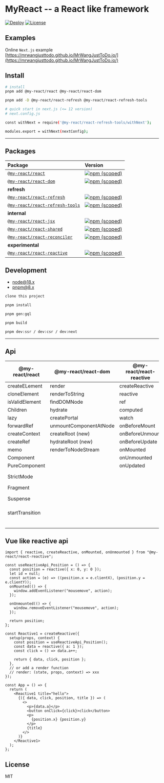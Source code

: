# MyReact -- a React like framework

[![Deploy](https://github.com/MrWangJustToDo/MyReact/actions/workflows/deploy.yml/badge.svg)](https://github.com/MrWangJustToDo/MyReact/actions/workflows/deploy.yml)
[![License](https://img.shields.io/npm/l/%40my-react%2Freact)](https://www.npmjs.com/search?q=%40my-react)

## Examples

Online `Next.js` example [https://mrwangjusttodo.github.io/MrWangJustToDo.io/](https://mrwangjusttodo.github.io/MrWangJustToDo.io/)

## Install

```bash
# install
pnpm add @my-react/react @my-react/react-dom

pnpm add -D @my-react/react-refresh @my-react/react-refresh-tools

# quick start in next.js (<= 12 version)
# next.config.js

const withNext = require('@my-react/react-refresh-tools/withNext');

modules.export = withNext(nextConfig);
```

---

## Packages

| Package                                                           | Version                                                                                                                                      |
| :---------------------------------------------------------------- | :------------------------------------------------------------------------------------------------------------------------------------------- |
| [`@my-react/react`](packages/myreact)                             | [![npm (scoped)](https://img.shields.io/npm/v/%40my-react/react)](https://www.npmjs.com/package/@my-react/react)                             |
| [`@my-react/react-dom`](packages/myreact-dom)                     | [![npm (scoped)](https://img.shields.io/npm/v/%40my-react/react-dom)](https://www.npmjs.com/package/@my-react/react-dom)                     |
| **refresh**                                                       |                                                                                                                                              |
| [`@my-react/react-refresh`](packages/myreact-refresh)             | [![npm (scoped)](https://img.shields.io/npm/v/%40my-react/react-refresh)](https://www.npmjs.com/package/@my-react/react-refresh)             |
| [`@my-react/react-refresh-tools`](packages/myreact-refresh-tools) | [![npm (scoped)](https://img.shields.io/npm/v/%40my-react/react-refresh-tools)](https://www.npmjs.com/package/@my-react/react-refresh-tools) |
| **internal**                                                      |                                                                                                                                              |
| [`@my-react/react-jsx`](packages/myreact-jsx)                     | [![npm (scoped)](https://img.shields.io/npm/v/%40my-react/react-jsx)](https://www.npmjs.com/package/@my-react/react-jsx)                     |
| [`@my-react/react-shared`](packages/myreact-shared)               | [![npm (scoped)](https://img.shields.io/npm/v/%40my-react/react-shared)](https://www.npmjs.com/package/@my-react/react-shared)               |
| [`@my-react/react-reconciler`](packages/myreact-reconciler)       | [![npm (scoped)](https://img.shields.io/npm/v/%40my-react/react-reconciler)](https://www.npmjs.com/package/@my-react/react-reconciler)       |
| **experimental**                                                  |                                                                                                                                              |
| [`@my-react/react-reactive`](packages/myreact-reactivity)         | [![npm (scoped)](https://img.shields.io/npm/v/%40my-react/react-reactive)](https://www.npmjs.com/package/@my-react/react-reactive)           |

## Development

- [node@18.x](https://nodejs.org/en)
- [pnpm@8.x](https://pnpm.io/installation)

```bash
clone this project

pnpm install

pnpm gen:gql

pnpm build

pnpm dev:ssr / dev:csr / dev:next
```

---

## Api

| @my-react/react | @my-react/react-dom    | @my-react/react-reactive | @my-react/react (hook)     |
| --------------- | ---------------------- | ------------------------ | -------------------------- |
| createELement   | render                 | createReactive           | useState                   |
| cloneElement    | renderToString         | reactive                 | useEffect                  |
| isValidElement  | findDOMNode            | ref                      | useLayoutEffect            |
| Children        | hydrate                | computed                 | useRef                     |
| lazy            | createPortal           | watch                    | useMemo                    |
| forwardRef      | unmountComponentAtNode | onBeforeMount            | useReducer                 |
| createContext   | createRoot (new)       | onBeforeUnmount          | useCallback                |
| createRef       | hydrateRoot (new)      | onBeforeUpdate           | useContext                 |
| memo            | renderToNodeStream     | onMounted                | useImperativeHandle        |
| Component       |                        | onUnmounted              | useDebugValue              |
| PureComponent   |                        | onUpdated                | useSignal                  |
| StrictMode      |                        |                          | useDeferredValue (new)     |
| Fragment        |                        |                          | useId (new)                |
| Suspense        |                        |                          | useInsertionEffect (new)   |
| startTransition |                        |                          | useSyncExternalStore (new) |
|                 |                        |                          | useTransition (new)        |

## Vue like reactive api

```tsx
import { reactive, createReactive, onMounted, onUnmounted } from "@my-react/react-reactive";

const useReactiveApi_Position = () => {
  const position = reactive({ x: 0, y: 0 });
  let id = null;
  const action = (e) => ((position.x = e.clientX), (position.y = e.clientY));
  onMounted(() => {
    window.addEventListener("mousemove", action);
  });

  onUnmounted(() => {
    window.removeEventListener("mousemove", action);
  });

  return position;
};

const Reactive1 = createReactive({
  setup(props, context) {
    const position = useReactiveApi_Position();
    const data = reactive({ a: 1 });
    const click = () => data.a++;

    return { data, click, position };
  },
  // or add a render function
  // render: (state, props, context) => xxx
});

const App = () => {
  return (
    <Reactive1 title="hello">
      {({ data, click, position, title }) => (
        <>
          <p>{data.a}</p>
          <button onClick={click}>click</button>
          <p>
            {position.x} {position.y}
          </p>
          {title}
        </>
      )}
    </Reactive1>
  );
};
```

## License

MIT
